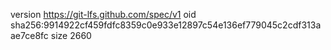 version https://git-lfs.github.com/spec/v1
oid sha256:9914922cf459fdfc8359c0e933e12897c54e136ef779045c2cdf313aae7ce8fc
size 2660
